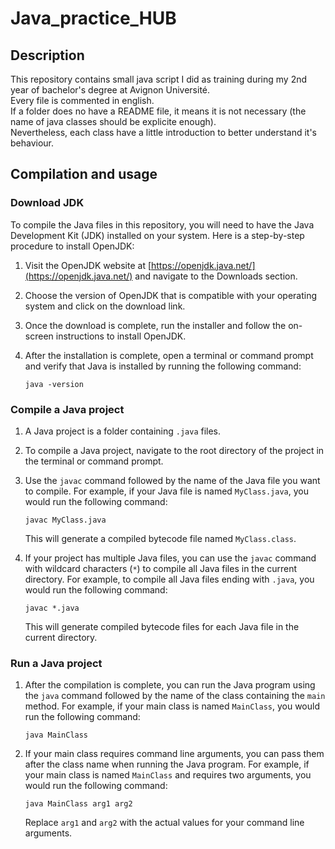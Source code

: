 # Java_practice_HUB

## Description

This repository contains small java script I did as training during my 2nd year of bachelor's degree at Avignon Université.<br>
Every file is commented in english.<br>
If a folder does no have a README file, it means it is not necessary (the name of java classes should be explicite enough).<br>
Nevertheless, each class have a little introduction to better understand it's behaviour.<br>

## Compilation and usage

### Download JDK

To compile the Java files in this repository, you will need to have the Java Development Kit (JDK) installed on your system. Here is a step-by-step procedure to install OpenJDK:

1. Visit the OpenJDK website at [https://openjdk.java.net/](https://openjdk.java.net/) and navigate to the Downloads section.

2. Choose the version of OpenJDK that is compatible with your operating system and click on the download link.

3. Once the download is complete, run the installer and follow the on-screen instructions to install OpenJDK.

4. After the installation is complete, open a terminal or command prompt and verify that Java is installed by running the following command:

    ```shell
    java -version 
    ```

### Compile a Java project

1. A Java project is a folder containing `.java` files.

2. To compile a Java project, navigate to the root directory of the project in the terminal or command prompt.

3. Use the `javac` command followed by the name of the Java file you want to compile. For example, if your Java file is named `MyClass.java`, you would run the following command:

    ```shell
    javac MyClass.java
    ```

   This will generate a compiled bytecode file named `MyClass.class`.

4. If your project has multiple Java files, you can use the `javac` command with wildcard characters (`*`) to compile all Java files in the current directory. For example, to compile all Java files ending with `.java`, you would run the following command:

    ```shell
    javac *.java
    ```

   This will generate compiled bytecode files for each Java file in the current directory.

### Run a Java project

1. After the compilation is complete, you can run the Java program using the `java` command followed by the name of the class containing the `main` method. For example, if your main class is named `MainClass`, you would run the following command:

    ```shell
    java MainClass
    ```

2. If your main class requires command line arguments, you can pass them after the class name when running the Java program. For example, if your main class is named `MainClass` and requires two arguments, you would run the following command:

    ```shell
    java MainClass arg1 arg2
    ```

    Replace `arg1` and `arg2` with the actual values for your command line arguments.